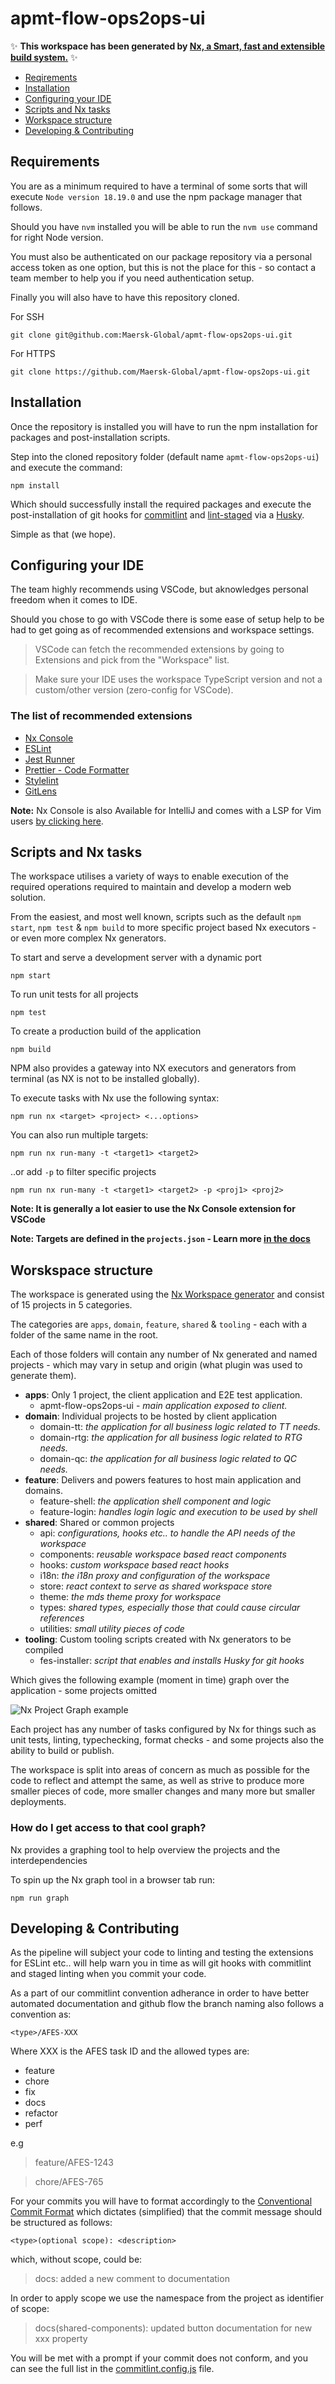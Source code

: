 # apmt-flow-ops2ops-ui

✨ **This workspace has been generated by [Nx, a Smart, fast and extensible build system.](https://nx.dev)** ✨

- [Reqirements](#requirements)
- [Installation](#installation)
- [Configuring your IDE](#ide)
- [Scripts and Nx tasks](#scripts-and-nx-tasks)
- [Workspace structure](#workspace-structure)
- [Developing & Contributing](#developing-and-contributing)

## Requirements

You are as a minimum required to have a terminal of some sorts that will execute `Node version 18.19.0` and use the npm package manager that follows.

Should you have `nvm` installed you will be able to run the `nvm use` command for right Node version.

You must also be authenticated on our package repository via a personal access token as one option, but this is not the place for this - so contact a team member to help you if you need authentication setup.

Finally you will also have to have this repository cloned.

For SSH

```
git clone git@github.com:Maersk-Global/apmt-flow-ops2ops-ui.git
```

For HTTPS

```
git clone https://github.com/Maersk-Global/apmt-flow-ops2ops-ui.git
```

## Installation

Once the repository is installed you will have to run the npm installation for packages and post-installation scripts.

Step into the cloned repository folder (default name `apmt-flow-ops2ops-ui`) and execute the command:

```
npm install
```

Which should successfully install the required packages and execute the post-installation of git hooks for [commitlint](https://github.com/conventional-changelog/commitlint) and [lint-staged](https://github.com/lint-staged/lint-staged) via a [Husky](https://github.com/typicode/husky).

Simple as that (we hope).

## Configuring your IDE

The team highly recommends using VSCode, but aknowledges personal freedom when it comes to IDE.

Should you chose to go with VSCode there is some ease of setup help to be had to get going as of recommended extensions and workspace settings.

> VSCode can fetch the recommended extensions by going to Extensions and pick from the "Workspace" list.

> Make sure your IDE uses the workspace TypeScript version and not a custom/other version (zero-config for VSCode).

### The list of recommended extensions

- [Nx Console](https://marketplace.visualstudio.com/items?itemName=nrwl.angular-console)
- [ESLint](https://marketplace.visualstudio.com/items?itemName=dbaeumer.vscode-eslint)
- [Jest Runner](https://marketplace.visualstudio.com/items?itemName=firsttris.vscode-jest-runner)
- [Prettier - Code Formatter](https://marketplace.visualstudio.com/items?itemName=esbenp.prettier-vscode)
- [Stylelint](https://marketplace.visualstudio.com/items?itemName=stylelint.vscode-stylelint)
- [GitLens](https://marketplace.visualstudio.com/items?itemName=eamodio.gitlens)

**Note:** Nx Console is also Available for IntelliJ and comes with a LSP for Vim users [by clicking here](https://nx.dev/nx-console).

## Scripts and Nx tasks

The workspace utilises a variety of ways to enable execution of the required operations required to maintain and develop a modern web solution.

From the easiest, and most well known, scripts such as the default `npm start`, `npm test` & `npm build` to more specific project based Nx executors - or even more complex Nx generators.

To start and serve a development server with a dynamic port

```
npm start
```

To run unit tests for all projects

```
npm test
```

To create a production build of the application

```
npm build
```

NPM also provides a gateway into NX executors and generators from terminal (as NX is not to be installed globally).

To execute tasks with Nx use the following syntax:

```
npm run nx <target> <project> <...options>
```

You can also run multiple targets:

```
npm run nx run-many -t <target1> <target2>
```

..or add `-p` to filter specific projects

```
npm run nx run-many -t <target1> <target2> -p <proj1> <proj2>
```

**Note: It is generally a lot easier to use the Nx Console extension for VSCode**

**Note: Targets are defined in the `projects.json` - Learn more [in the docs](https://nx.dev/core-features/run-tasks)**

## Worskspace structure

The workspace is generated using the [Nx Workspace generator](https://nx.dev/getting-started/intro) and consist of 15 projects in 5 categories.

The categories are `apps`, `domain`, `feature`, `shared` & `tooling` - each with a folder of the same name in the root.

Each of those folders will contain any number of Nx generated and named projects - which may vary in setup and origin (what plugin was used to generate them).

- **apps**: Only 1 project, the client application and E2E test application.
  - apmt-flow-ops2ops-ui - _main application exposed to client._
- **domain**: Individual projects to be hosted by client application
  - domain-tt: _the application for all business logic related to TT needs._
  - domain-rtg: _the application for all business logic related to RTG needs._
  - domain-qc: _the application for all business logic related to QC needs._
- **feature**: Delivers and powers features to host main application and domains.
  - feature-shell: _the application shell component and logic_
  - feature-login: _handles login logic and execution to be used by shell_
- **shared**: Shared or common projects
  - api: _configurations, hooks etc.. to handle the API needs of the workspace_
  - components: _reusable workspace based react components_
  - hooks: _custom workspace based react hooks_
  - i18n: _the i18n proxy and configuration of the workspace_
  - store: _react context to serve as shared workspace store_
  - theme: _the mds theme proxy for workspace_
  - types: _shared types, especially those that could cause circular references_
  - utilities: _small utility pieces of code_
- **tooling**: Custom tooling scripts created with Nx generators to be compiled
  - fes-installer: _script that enables and installs Husky for git hooks_

Which gives the following example (moment in time) graph over the application - some projects omitted

![Nx Project Graph example](assets/readme/nx-graph-example.png)

Each project has any number of tasks configured by Nx for things such as unit tests, linting, typechecking, format checks - and some projects also the ability to build or publish.

The workspace is split into areas of concern as much as possible for the code to reflect and attempt the same, as well as strive to produce more smaller pieces of code, more smaller changes and many more but smaller deployments.

### How do I get access to that cool graph?

Nx provides a graphing tool to help overview the projects and the interdependencies

To spin up the Nx graph tool in a browser tab run:

```
npm run graph
```

## Developing & Contributing

As the pipeline will subject your code to linting and testing the extensions for ESLint etc.. will help warn you in time as will git hooks with commitlint and staged linting when you commit your code.

As a part of our commitlint convention adherance in order to have better automated documentation and github flow the branch naming also follows a convention as:

```
<type>/AFES-XXX
```

Where XXX is the AFES task ID and the allowed types are:

- feature
- chore
- fix
- docs
- refactor
- perf

e.g

> feature/AFES-1243

> chore/AFES-765

For your commits you will have to format accordingly to the [Conventional Commit Format](https://www.conventionalcommits.org/en/v1.0.0/) which dictates (simplified) that the commit message should be structured as follows:

```
<type>(optional scope): <description>
```

which, without scope, could be:

> docs: added a new comment to documentation

In order to apply scope we use the namespace from the project as identifier of scope:

> docs(shared-components): updated button documentation for new xxx property

You will be met with a prompt if your commit does not conform, and you can see the full list in the [commitlint.config.js](/commitlint.config.js) file.
